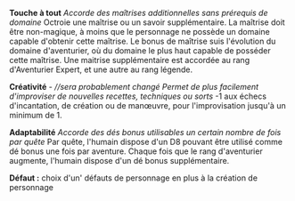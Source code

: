 **Touche à tout**
*Accorde des maîtrises additionnelles sans prérequis de domaine*
Octroie une maîtrise ou un savoir supplémentaire. La maîtrise doit être non-magique, à moins que le personnage ne possède un domaine capable d'obtenir cette maîtrise.
Le bonus de maîtrise suis l'évolution du domaine d'aventurier, où du domaine le plus haut capable de posséder cette maîtrise.
Une maitrise supplémentaire est accordée au rang d'Aventurier Expert, et une autre au rang légende.

**Créativité** - *//sera probablement changé*
*Permet de plus facilement d'improviser de nouvelles recettes, techniques ou sorts*
-1 aux échecs d'incantation, de création ou de manœuvre, pour l'improvisation jusqu'à un minimum de 1.

**Adaptabilité**
*Accorde des dés bonus utilisables un certain nombre de fois par quête*
Par quête, l'humain dispose d'un D8 pouvant être utilisé comme dé bonus une fois par aventure.
Chaque fois que le rang d'aventurier augmente, l'humain dispose d'un dé bonus supplémentaire.

**Défaut :** choix d'un' défauts de personnage en plus à la création de personnage